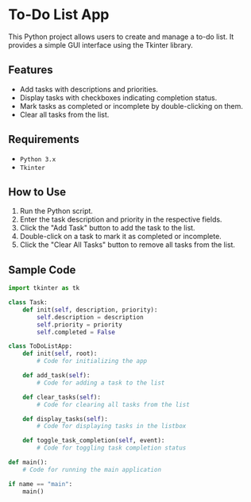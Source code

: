 # To-Do List App

This Python project allows users to create and manage a to-do list. It provides a simple GUI interface using the Tkinter library.

## Features

- Add tasks with descriptions and priorities.
- Display tasks with checkboxes indicating completion status.
- Mark tasks as completed or incomplete by double-clicking on them.
- Clear all tasks from the list.

## Requirements

- ```Python 3.x```
- ```Tkinter```

## How to Use

1. Run the Python script.
2. Enter the task description and priority in the respective fields.
3. Click the "Add Task" button to add the task to the list.
4. Double-click on a task to mark it as completed or incomplete.
5. Click the "Clear All Tasks" button to remove all tasks from the list.

## Sample Code

```python
import tkinter as tk

class Task:
    def init(self, description, priority):
        self.description = description
        self.priority = priority
        self.completed = False

class ToDoListApp:
    def init(self, root):
        # Code for initializing the app

    def add_task(self):
        # Code for adding a task to the list

    def clear_tasks(self):
        # Code for clearing all tasks from the list

    def display_tasks(self):
        # Code for displaying tasks in the listbox

    def toggle_task_completion(self, event):
        # Code for toggling task completion status

def main():
    # Code for running the main application

if name == "main":
    main()